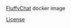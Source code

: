 
[FluffyChat](https://github.com/krille-chan/fluffychat) docker image

[License](https://github.com/krille-chan/fluffychat/blob/main/LICENSE)
